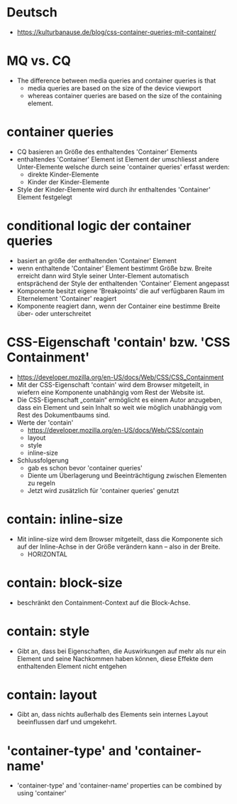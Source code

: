 
# Deutsch 
- https://kulturbanause.de/blog/css-container-queries-mit-container/


# MQ vs. CQ
- The  difference between media queries and container queries is that 
  - media queries are based on the size of the device viewport 
  - whereas container queries are based on the size of the containing element.

# container queries
- CQ basieren an Größe des enthaltendes 'Container' Elements
- enthaltendes 'Container' Element ist Element der umschliesst andere Unter-Elemente 
  welsche durch seine 'container queries' erfasst werden:
  - direkte Kinder-Elemente
  - Kinder der Kinder-Elemente
- Style der Kinder-Elemente wird durch ihr enthaltendes 'Container' Element festgelegt

# conditional logic der container queries
- basiert an größe der enthaltenden 'Container' Element
- wenn enthaltende 'Container' Element bestimmt Größe bzw. Breite erreicht 
  dann wird Style seiner Unter-Element automatisch entsprächend 
  der Style der enthaltenden 'Container' Element angepasst
- Komponente besitzt eigene 'Breakpoints' 
  die auf verfügbaren Raum im Elternelement 'Container'  reagiert
- Komponente reagiert dann, 
  wenn der Container eine bestimme Breite über- oder unterschreitet

# CSS-Eigenschaft 'contain' bzw. 'CSS Containment' 
- https://developer.mozilla.org/en-US/docs/Web/CSS/CSS_Containment
- Mit der CSS-Eigenschaft 'contain' wird dem Browser mitgeteilt, 
  in wiefern eine Komponente unabhängig vom Rest der Website ist.
- Die CSS-Eigenschaft „contain“ ermöglicht es einem Autor anzugeben, 
  dass ein Element und sein Inhalt so weit wie möglich unabhängig vom Rest des Dokumentbaums sind.  
- Werte der 'contain'
  - https://developer.mozilla.org/en-US/docs/Web/CSS/contain
  - layout
  - style
  - inline-size
- Schlussfolgerung
  - gab es schon bevor 'container queries'
  - Diente um Überlagerung und Beeinträchtigung zwischen Elementen zu regeln  
  - Jetzt wird zusätzlich für 'container queries' genutzt

# contain: inline-size
- Mit inline-size wird dem Browser mitgeteilt, dass die Komponente sich 
  auf der Inline-Achse in der Größe verändern kann – also in der Breite.
  - HORIZONTAL

# contain: block-size 
- beschränkt den Containment-Context auf die Block-Achse.  

# contain: style
- Gibt an, dass bei Eigenschaften, die Auswirkungen auf mehr als nur ein Element und 
  seine Nachkommen haben können, diese Effekte dem enthaltenden Element nicht entgehen

# contain: layout
- Gibt an, dass nichts außerhalb des Elements sein internes Layout beeinflussen darf 
  und umgekehrt.

# 'container-type' and 'container-name'
-  'container-type' and 'container-name' properties can be combined by using 'container' 
